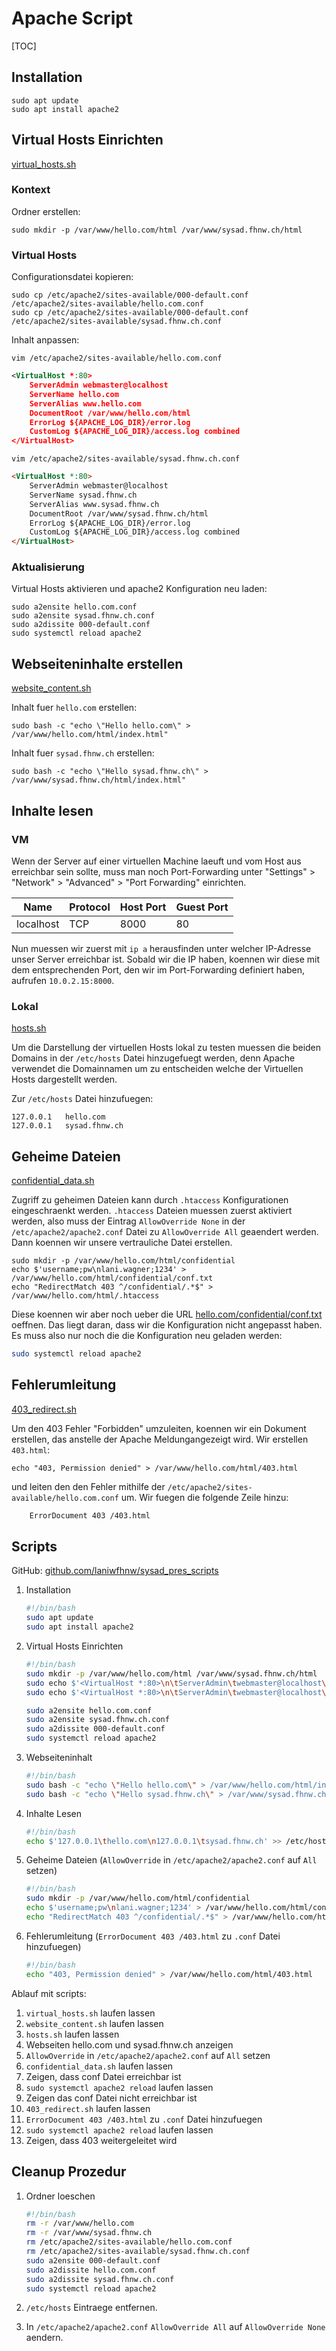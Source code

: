 # Apache Script

[TOC]

<div style="page-break-after: always; break-after: page;"></div>

## Installation

```shell
sudo apt update
sudo apt install apache2
```

## Virtual Hosts Einrichten

[virtual_hosts.sh](https://github.com/laniwfhnw/sysad_pres_scripts/blob/main/virtual_hosts.sh)

### Kontext

Ordner erstellen:

```shell
sudo mkdir -p /var/www/hello.com/html /var/www/sysad.fhnw.ch/html
```

### Virtual Hosts

Configurationsdatei kopieren:

```shell
sudo cp /etc/apache2/sites-available/000-default.conf /etc/apache2/sites-available/hello.com.conf
sudo cp /etc/apache2/sites-available/000-default.conf /etc/apache2/sites-available/sysad.fhnw.ch.conf
```

Inhalt anpassen:

```shell
vim /etc/apache2/sites-available/hello.com.conf
```

```xml
<VirtualHost *:80>
	ServerAdmin webmaster@localhost
    ServerName hello.com
    ServerAlias www.hello.com
	DocumentRoot /var/www/hello.com/html
	ErrorLog ${APACHE_LOG_DIR}/error.log
	CustomLog ${APACHE_LOG_DIR}/access.log combined
</VirtualHost>
```

```shell
vim /etc/apache2/sites-available/sysad.fhnw.ch.conf
```

```html
<VirtualHost *:80>
	ServerAdmin webmaster@localhost
    ServerName sysad.fhnw.ch
    ServerAlias www.sysad.fhnw.ch
	DocumentRoot /var/www/sysad.fhnw.ch/html
	ErrorLog ${APACHE_LOG_DIR}/error.log
	CustomLog ${APACHE_LOG_DIR}/access.log combined
</VirtualHost>
```

### Aktualisierung

Virtual Hosts aktivieren und apache2 Konfiguration neu laden:

```shell
sudo a2ensite hello.com.conf
sudo a2ensite sysad.fhnw.ch.conf
sudo a2dissite 000-default.conf
sudo systemctl reload apache2
```

## Webseiteninhalte erstellen

[website_content.sh](https://github.com/laniwfhnw/sysad_pres_scripts/blob/main/website_content.sh)

Inhalt fuer `hello.com` erstellen:

```shell
sudo bash -c "echo \"Hello hello.com\" > /var/www/hello.com/html/index.html"
```

Inhalt fuer `sysad.fhnw.ch` erstellen:

```shell
sudo bash -c "echo \"Hello sysad.fhnw.ch\" > /var/www/sysad.fhnw.ch/html/index.html"
```

## Inhalte lesen

### VM

Wenn der Server auf einer virtuellen Machine laeuft und vom Host aus erreichbar sein sollte, muss man noch Port-Forwarding unter "Settings" > "Network" > "Advanced" > "Port Forwarding" einrichten.

| **Name**  | **Protocol** | **Host Port** | **Guest Port** |
| --------- | ------------ | ------------- | -------------- |
| localhost | TCP          | 8000          | 80             |

Nun muessen wir zuerst mit `ip a` herausfinden unter welcher IP-Adresse unser Server erreichbar ist. Sobald wir die IP haben, koennen wir diese mit dem entsprechenden Port, den wir im Port-Forwarding definiert haben, aufrufen `10.0.2.15:8000`.

### Lokal

[hosts.sh](https://github.com/laniwfhnw/sysad_pres_scripts/blob/main/hosts.sh)

Um die Darstellung der virtuellen Hosts lokal zu testen muessen die beiden Domains in der `/etc/hosts` Datei hinzugefuegt werden, denn Apache verwendet die Domainnamen um zu entscheiden welche der Virtuellen Hosts dargestellt werden.

Zur `/etc/hosts` Datei hinzufuegen:

```
127.0.0.1	hello.com
127.0.0.1	sysad.fhnw.ch
```

## Geheime Dateien

[confidential_data.sh](https://github.com/laniwfhnw/sysad_pres_scripts/blob/main/confidential_data.sh)

Zugriff zu geheimen Dateien kann durch `.htaccess` Konfigurationen eingeschraenkt werden. `.htaccess` Dateien muessen zuerst aktiviert werden, also muss der Eintrag `AllowOverride None` in der `/etc/apache2/apache2.conf` Datei zu `AllowOverride All` geaendert werden. Dann koennen wir unsere vertrauliche Datei erstellen.

```shell
sudo mkdir -p /var/www/hello.com/html/confidential
echo $'username;pw\nlani.wagner;1234' > /var/www/hello.com/html/confidential/conf.txt
echo "RedirectMatch 403 ^/confidential/.*$" > /var/www/hello.com/html/.htaccess
```

Diese koennen wir aber noch ueber die URL [hello.com/confidential/conf.txt](http://hello.com/confidential/conf.txt) oeffnen. Das liegt daran, dass wir die Konfiguration nicht angepasst haben. Es muss also nur noch die die Konfiguration neu geladen werden:

```bash
sudo systemctl reload apache2
```

## Fehlerumleitung

[403_redirect.sh](https://github.com/laniwfhnw/sysad_pres_scripts/blob/main/403_redirect.sh)

Um den 403 Fehler "Forbidden" umzuleiten, koennen wir ein Dokument erstellen, das anstelle der Apache Meldungangezeigt wird. Wir erstellen `403.html`:

```shell
echo "403, Permission denied" > /var/www/hello.com/html/403.html
```

und leiten den den Fehler mithilfe der `/etc/apache2/sites-available/hello.com.conf` um. Wir fuegen die folgende Zeile hinzu:

```xml
	ErrorDocument 403 /403.html
```

## Scripts

GitHub: [github.com/laniwfhnw/sysad_pres_scripts](https://github.com/laniwfhnw/sysad_pres_scripts)

1. Installation

   ```bash
   #!/bin/bash
   sudo apt update
   sudo apt install apache2
   ```

2. Virtual Hosts Einrichten

   ```bash
   #!/bin/bash
   sudo mkdir -p /var/www/hello.com/html /var/www/sysad.fhnw.ch/html
   sudo echo $'<VirtualHost *:80>\n\tServerAdmin\twebmaster@localhost\n\tServerName\thello.com\n\tServerAlias\twww.hello.com\n\tDocumentRoot\t/var/www/hello.com/html\n\tErrorLog\t${APACHE_LOG_DIR}/error.log\n\tCustomLog\t${APACHE_LOG_DIR}/access.log combined\n</VirtualHost>' > /etc/apache2/sites-available/hello.com.conf
   sudo echo $'<VirtualHost *:80>\n\tServerAdmin\twebmaster@localhost\n\tServerName\tsysad.fhnw.ch\n\tServerAlias\twww.sysad.fhnw.ch\n\tDocumentRoot\t/var/www/sysad.fhnw.ch/html\n\tErrorLog\t${APACHE_LOG_DIR}/error.log\n\tCustomLog\t${APACHE_LOG_DIR}/access.log combined\n</VirtualHost>' > /etc/apache2/sites-available/sysad.fhnw.ch.conf
   
   sudo a2ensite hello.com.conf
   sudo a2ensite sysad.fhnw.ch.conf
   sudo a2dissite 000-default.conf
   sudo systemctl reload apache2
   ```

3. Webseiteninhalt

   ```bash
   #!/bin/bash
   sudo bash -c "echo \"Hello hello.com\" > /var/www/hello.com/html/index.html"
   sudo bash -c "echo \"Hello sysad.fhnw.ch\" > /var/www/sysad.fhnw.ch/html/index.html"
   ```

4. Inhalte Lesen

   ```bash
   #!/bin/bash
   echo $'127.0.0.1\thello.com\n127.0.0.1\tsysad.fhnw.ch' >> /etc/hosts
   ```

5. Geheime Dateien (`AllowOverride` in `/etc/apache2/apache2.conf` auf `All` setzen)

   ```bash
   #!/bin/bash
   sudo mkdir -p /var/www/hello.com/html/confidential
   echo $'username;pw\nlani.wagner;1234' > /var/www/hello.com/html/confidential/conf.txt
   echo "RedirectMatch 403 ^/confidential/.*$" > /var/www/hello.com/html/.htaccess
   ```

6. Fehlerumleitung (`ErrorDocument 403 /403.html` zu `.conf` Datei hinzufuegen)

   ```bash
   #!/bin/bash
   echo "403, Permission denied" > /var/www/hello.com/html/403.html
   ```

Ablauf mit scripts:

1. `virtual_hosts.sh` laufen lassen
2. `website_content.sh` laufen lassen
3. `hosts.sh` laufen lassen
4. Webseiten hello.com und sysad.fhnw.ch anzeigen
5. `AllowOverride` in `/etc/apache2/apache2.conf` auf `All` setzen
6. `confidential_data.sh` laufen lassen
7. Zeigen, dass conf Datei erreichbar ist
8. `sudo systemctl apache2 reload` laufen lassen
9. Zeigen das conf Datei nicht erreichbar ist
10. `403_redirect.sh` laufen lassen
11. `ErrorDocument 403 /403.html` zu `.conf` Datei hinzufuegen
12. `sudo systemctl apache2 reload` laufen lassen
13. Zeigen, dass 403 weitergeleitet wird

## Cleanup Prozedur

1. Ordner loeschen

   ```bash
   #!/bin/bash
   rm -r /var/www/hello.com
   rm -r /var/www/sysad.fhnw.ch
   rm /etc/apache2/sites-available/hello.com.conf
   rm /etc/apache2/sites-available/sysad.fhnw.ch.conf
   sudo a2ensite 000-default.conf
   sudo a2dissite hello.com.conf
   sudo a2dissite sysad.fhnw.ch.conf
   sudo systemctl reload apache2
   ```

2. `/etc/hosts` Eintraege entfernen.

2. In `/etc/apache2/apache2.conf` `AllowOverride All` auf `AllowOverride None` aendern.

